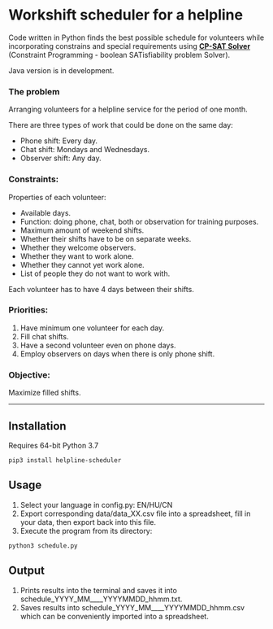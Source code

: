 # Workshift scheduler for a helpline
Code written in Python finds the best possible schedule for volunteers while incorporating constrains and special requirements using **[CP-SAT Solver](https://developers.google.com/optimization/cp/cp_solver)** (Constraint Programming - boolean SATisfiability problem Solver).

Java version is in development.

### The problem
Arranging volunteers for a helpline service for the period of one month. 

There are three types of work that could be done on the same day:
- Phone shift: Every day.
- Chat shift: Mondays and Wednesdays.
- Observer shift: Any day.

### Constraints:
Properties of each volunteer:
- Available days.
- Function: doing phone, chat, both or observation for training purposes.
- Maximum amount of weekend shifts.
- Whether their shifts have to be on separate weeks.
- Whether they welcome observers.
- Whether they want to work alone.
- Whether they cannot yet work alone.
- List of people they do not want to work with.

Each volunteer has to have 4 days between their shifts.
 
### Priorities:
1. Have minimum one volunteer for each day.
2. Fill chat shifts.
3. Have a second volunteer even on phone days.
4. Employ observers on days when there is only phone shift.

### Objective:
 Maximize filled shifts.

<hr>

## Installation

Requires 64-bit Python 3.7

<code>pip3 install helpline-scheduler</code>

## Usage
1. Select your language in config.py: EN/HU/CN
2. Export corresponding data/data_XX.csv file into a spreadsheet, fill in your data, then export back into this file.
3. Execute the program from its directory:

<code>python3 schedule.py</code>

## Output

1. Prints results into the terminal and saves it into schedule_YYYY_MM____YYYYMMDD_hhmm.txt.
2. Saves results into schedule_YYYY_MM____YYYYMMDD_hhmm.csv which can be conveniently imported into a spreadsheet.
